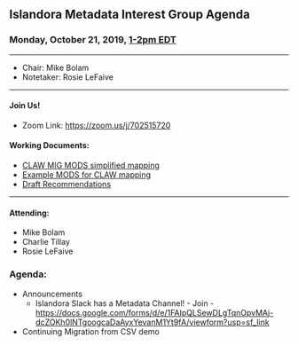 ## Islandora Metadata Interest Group Agenda
### Monday, October 21, 2019, [1-2pm EDT](http://www.thetimezoneconverter.com/?t=1%20pm&tz=Toronto&)

---
* Chair: Mike Bolam
* Notetaker: Rosie LeFaive
---

#### Join Us!
* Zoom Link: https://zoom.us/j/702515720

#### Working Documents:
* [CLAW MIG MODS simplified mapping](https://docs.google.com/spreadsheets/d/18u2qFJ014IIxlVpM3JXfDEFccwBZcoFsjbBGpvL0jJI/edit#gid=0)
* [Example MODS for CLAW mapping](https://docs.google.com/spreadsheets/d/1C2Xie7HUDSgRT5v4ldoJvlNdoXz2GHAPvL3PE3TOKW8/edit#gid=1829081124)
* [Draft Recommendations](https://docs.google.com/document/d/15qSO9YcALtYSqd6CUuGx0t8FwUJ5pPwVPz0PA5rU898/edit#heading=h.f9r6knw0rjvu)
---

#### Attending:
* Mike Bolam
* Charlie Tillay
* Rosie LeFaive


### Agenda:
* Announcements
  * Islandora Slack has a Metadata Channel! - Join - https://docs.google.com/forms/d/e/1FAIpQLSewDLgTqnOpvMAj-dcZOKh0lNTgoogcaDaAyxYevanM1Yt9fA/viewform?usp=sf_link
* Continuing Migration from CSV demo

